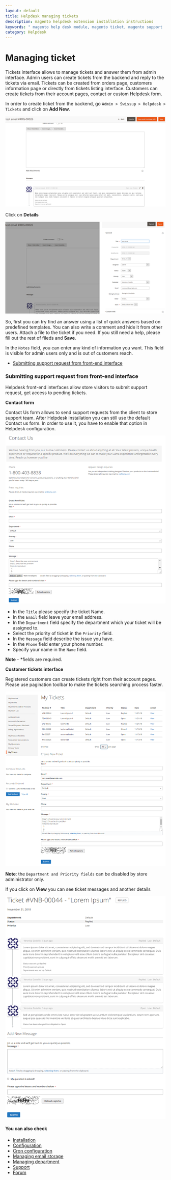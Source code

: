 ```yaml
---
layout: default
title: Helpdesk managing tickets
description: magento helpdesk extension installation instructions
keywords: " magento help desk module, magento ticket, magento support  "
category: Helpdesk
---
```


# Managing ticket

Tickets interface allows to manage tickets and answer them from admin interface. Admin users can create tickets from the backend and reply to the tickets via email.
Tickets can be created from orders page, customers information page or directly from tickets listing interface. Customers can create tickets from their account pages, contact or custom Helpdesk form.

In order to create ticket from the backend, go `Admin > Swissup > Helpdesk > Tickets` and click on **Add New**.

![New ticket interface](/images/m2/helpdesk/ticket-edit.png)

Click on **Details**

![New ticket interface with Details](/images/m2/helpdesk/ticket-view_details.png)

So, first you can try find an answer using a list of quick answers based on predefined templates. You can also write a comment and hide it from other users. Attach a file to the ticket if you need. If you still need a help, please fill out the rest of fileds and **Save**.

In the `Notes` field, you can enter any kind of information you want. This field is visible for admin users only and is out of customers reach.

- [Submitting support request from front-end interface](#submitting-support-request-from-front-end-interface)

### Submitting support request from front-end interface

Helpdesk front-end interfaces allow store visitors to submit support request, get access to pending tickets.

**Contact form**

Contact Us form allows to send support requests from the client to store support team. After Helpdesk installation you can still use the default Contact us form. In order to use it, you have to enable that option in Helpdesk configuration.

![Contact us form](/images/m2/helpdesk/contact_us-integration.png)

-   In the `Title` please specify the ticket Name.
-   In the `Email` field leave your email address.
-   In the `Department` field specify the department which your ticket will be assigned to.
-   Select the priority of ticket in the `Priority` field.
-   In the `Message` field describe the issue you have.
-   In the `Phone` field enter your phone number.
-   Specify your name in the `Name` field.

**Note** - *fields are required.

**Customer tickets interface**

Registered customers can create tickets right from their account pages. Please use pagination toolbar to make the tickets searching process faster.

![My tickets interface](/images/m2/helpdesk/customer-my_tickets.png)

**Note**: the `Department and Priority fields` can be disabled by store administrator only.

If you click on **View** you can see ticket messages and another details

![My ticket view interface](/images/m2/helpdesk/customer-ticket_view.png)

#### You can also check

*   [Installation](../installation/)
*   [Configuration](../configuration/)
*   [Cron configuration](../cron-configuration/)
*   [Managing email storage](../managing-email-storage/)
*   [Managing department](../managing-department/)
*   [Support](https://swissuplabs.com/contacts/)
*   [Forum](https://swissuplabs.com/magento-forum/)
